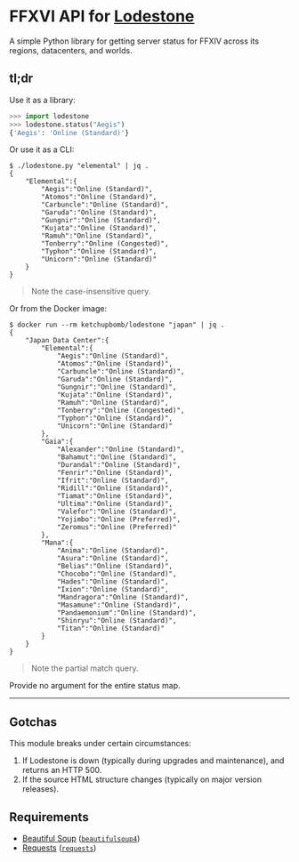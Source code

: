 # FFXVI API for [Lodestone](https://na.finalfantasyxiv.com/lodestone/worldstatus/)

A simple Python library for getting server status for FFXIV across its regions, datacenters, and worlds.

## tl;dr

Use it as a library:

```python
>>> import lodestone
>>> lodestone.status("Aegis")
{'Aegis': 'Online (Standard)'}
```

Or use it as a CLI:

```shell
$ ./lodestone.py "elemental" | jq .
{
	"Elemental":{
		"Aegis":"Online (Standard)",
		"Atomos":"Online (Standard)",
		"Carbuncle":"Online (Standard)",
		"Garuda":"Online (Standard)",
		"Gungnir":"Online (Standard)",
		"Kujata":"Online (Standard)",
		"Ramuh":"Online (Standard)",
		"Tonberry":"Online (Congested)",
		"Typhon":"Online (Standard)",
		"Unicorn":"Online (Standard)"
	}
}
```

> Note the case-insensitive query.

Or from the Docker image:

```shell
$ docker run --rm ketchupbomb/lodestone "japan" | jq .
{
	"Japan Data Center":{
		"Elemental":{
			"Aegis":"Online (Standard)",
			"Atomos":"Online (Standard)",
			"Carbuncle":"Online (Standard)",
			"Garuda":"Online (Standard)",
			"Gungnir":"Online (Standard)",
			"Kujata":"Online (Standard)",
			"Ramuh":"Online (Standard)",
			"Tonberry":"Online (Congested)",
			"Typhon":"Online (Standard)",
			"Unicorn":"Online (Standard)"
		},
		"Gaia":{
			"Alexander":"Online (Standard)",
			"Bahamut":"Online (Standard)",
			"Durandal":"Online (Standard)",
			"Fenrir":"Online (Standard)",
			"Ifrit":"Online (Standard)",
			"Ridill":"Online (Standard)",
			"Tiamat":"Online (Standard)",
			"Ultima":"Online (Standard)",
			"Valefor":"Online (Standard)",
			"Yojimbo":"Online (Preferred)",
			"Zeromus":"Online (Preferred)"
		},
		"Mana":{
			"Anima":"Online (Standard)",
			"Asura":"Online (Standard)",
			"Belias":"Online (Standard)",
			"Chocobo":"Online (Standard)",
			"Hades":"Online (Standard)",
			"Ixion":"Online (Standard)",
			"Mandragora":"Online (Standard)",
			"Masamune":"Online (Standard)",
			"Pandaemonium":"Online (Standard)",
			"Shinryu":"Online (Standard)",
			"Titan":"Online (Standard)"
		}
	}
}
```

> Note the partial match query.

Provide no argument for the entire status map.

---

## Gotchas

This module breaks under certain circumstances:

1. If Lodestone is down (typically during upgrades and maintenance), and returns an HTTP 500.
1. If the source HTML structure changes (typically on major version releases).

## Requirements

* [Beautiful Soup](https://www.crummy.com/software/BeautifulSoup/) ([`beautifulsoup4`](https://pypi.org/project/beautifulsoup4/))
* [Requests](http://python-requests.org/) ([`requests`](https://pypi.org/project/requests/))
